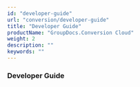 ```yaml
---
id: "developer-guide"
url: "conversion/developer-guide"
title: "Developer Guide"
productName: "GroupDocs.Conversion Cloud"
weight: 2
description: ""
keywords: ""
---
```


### Developer Guide ###



